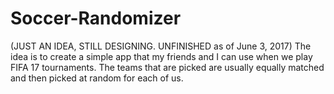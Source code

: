 # Soccer-Randomizer
(JUST AN IDEA, STILL DESIGNING. UNFINISHED as of June 3, 2017) The idea is to create a simple app that my friends and I can use when we play FIFA 17 tournaments. The teams that are picked are usually equally matched and then picked at random for each of us.
